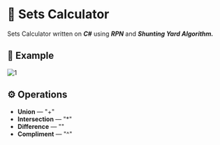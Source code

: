 # 🔢 Sets Calculator
Sets Calculator written on _**C#**_ using _**RPN**_ and _**Shunting Yard Algorithm.**_

## 📸 Example

![1](https://user-images.githubusercontent.com/81447820/144666685-2a11b391-34f1-46c5-a060-9434043b6668.png)

##  ⚙️ Operations

* **Union** — "+"
* **Intersection** — "*"
* **Difference** — "\"
* **Compliment** — "^"
